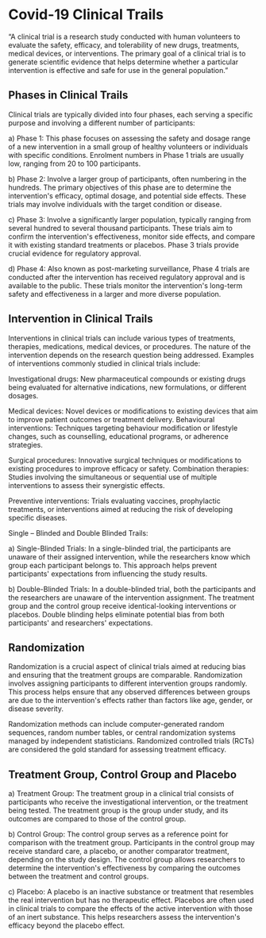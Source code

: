 # Covid-19 Clinical Trails

“A clinical trial is a research study conducted with human volunteers to evaluate the safety, efficacy, and tolerability of new drugs, treatments, medical devices, or interventions. The primary goal of a clinical trial is to generate scientific evidence that helps determine whether a particular intervention is effective and safe for use in the general population.”

## Phases in Clinical Trails
Clinical trials are typically divided into four phases, each serving a specific purpose and involving a different number of participants:

a) Phase 1: This phase focuses on assessing the safety and dosage range of a new intervention in a small group of healthy volunteers or individuals with specific conditions. Enrolment numbers in Phase 1 trials are usually low, ranging from 20 to 100 participants.

b) Phase 2: Involve a larger group of participants, often numbering in the hundreds. The primary objectives of this phase are to determine the intervention's efficacy, optimal dosage, and potential side effects. These trials may involve individuals with the target condition or disease.

c) Phase 3:  Involve a significantly larger population, typically ranging from several hundred to several thousand participants. These trials aim to confirm the intervention's effectiveness, monitor side effects, and compare it with existing standard treatments or placebos. Phase 3 trials provide crucial evidence for regulatory approval.

d) Phase 4: Also known as post-marketing surveillance, Phase 4 trials are conducted after the intervention has received regulatory approval and is available to the public. These trials monitor the intervention's long-term safety and effectiveness in a larger and more diverse population.

## Intervention in Clinical Trails

Interventions in clinical trials can include various types of treatments, therapies, medications, medical devices, or procedures. The nature of the intervention depends on the research question being addressed. Examples of interventions commonly studied in clinical trials include:

Investigational drugs: New pharmaceutical compounds or existing drugs being evaluated for alternative indications, new formulations, or different dosages.

Medical devices: Novel devices or modifications to existing devices that aim to improve patient outcomes or treatment delivery.
Behavioural interventions: Techniques targeting behaviour modification or lifestyle changes, such as counselling, educational programs, or adherence strategies.

Surgical procedures: Innovative surgical techniques or modifications to existing procedures to improve efficacy or safety.
Combination therapies: Studies involving the simultaneous or sequential use of multiple interventions to assess their synergistic effects.

Preventive interventions: Trials evaluating vaccines, prophylactic treatments, or interventions aimed at reducing the risk of developing specific diseases.

Single – Blinded and Double Blinded Trails:

a) Single-Blinded Trials: In a single-blinded trial, the participants are unaware of their assigned intervention, while the researchers know which group each participant belongs to. This approach helps prevent participants' expectations from influencing the study results.

b) Double-Blinded Trials: In a double-blinded trial, both the participants and the researchers are unaware of the intervention assignment. The treatment group and the control group receive identical-looking interventions or placebos. Double blinding helps eliminate potential bias from both participants' and researchers' expectations.

## Randomization
Randomization is a crucial aspect of clinical trials aimed at reducing bias and ensuring that the treatment groups are comparable. Randomization involves assigning participants to different intervention groups randomly. This process helps ensure that any observed differences between groups are due to the intervention's effects rather than factors like age, gender, or disease severity.

Randomization methods can include computer-generated random sequences, random number tables, or central randomization systems managed by independent statisticians. Randomized controlled trials (RCTs) are considered the gold standard for assessing treatment efficacy.

## Treatment Group, Control Group and Placebo

a) Treatment Group: The treatment group in a clinical trial consists of participants who receive the investigational intervention, or the treatment being tested. The treatment group is the group under study, and its outcomes are compared to those of the control group.

b) Control Group: The control group serves as a reference point for comparison with the treatment group. Participants in the control group may receive standard care, a placebo, or another comparator treatment, depending on the study design. The control group allows researchers to determine the intervention's effectiveness by comparing the outcomes between the treatment and control groups.

c) Placebo: A placebo is an inactive substance or treatment that resembles the real intervention but has no therapeutic effect. Placebos are often used in clinical trials to compare the effects of the active intervention with those of an inert substance. This helps researchers assess the intervention's efficacy beyond the placebo effect.
